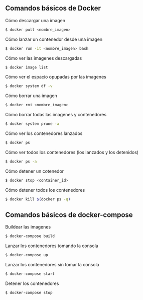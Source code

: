 ## Comandos básicos de Docker
Cómo descargar una imagen
```sh
$ docker pull <nombre_imagen>
```
Cómo lanzar un contenedor desde una imagen
```sh
$ docker run -it <nombre_imagen> bash
```
Cómo ver las imagenes descargadas
```sh
$ docker image list
```
Cómo ver el espacio opupadas por las imagenes
```sh
$ docker system df -v
```
Cómo borrar una imagen
```sh
$ docker rmi <nombre_imagen>
```
Cómo borrar todas las imagenes y contenedores
```sh
$ docker system prune -a
```
Cómo ver los contenedores lanzados
```sh
$ docker ps
```
Cómo ver todos los contenedores (los lanzados y los detenidos)
```sh
$ docker ps -a
```
Cómo detener un cotenedor
```sh
$ docker stop <container_id>
```
Cómo detener todos los contenedores
```sh
$ docker kill $(docker ps -q)
```

## Comandos básicos de docker-compose
Buildear las imagenes
```sh
$ docker-compose build
```
Lanzar los contenedores tomando la consola
```sh
$ docker-compose up
```
Lanzar los contenedores sin tomar la consola
```sh
$ docker-compose start
```
Detener los contenedores
```sh
$ docker-compose stop
```

